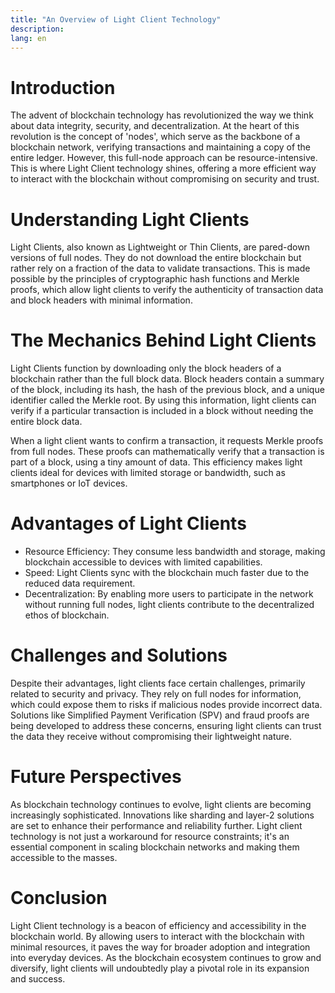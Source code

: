 ```yaml
---
title: "An Overview of Light Client Technology"
description: 
lang: en
---
```


# Introduction

The advent of blockchain technology has revolutionized the way we think about data integrity, security, and decentralization. At the heart of this revolution is the concept of 'nodes', which serve as the backbone of a blockchain network, verifying transactions and maintaining a copy of the entire ledger. However, this full-node approach can be resource-intensive. This is where Light Client technology shines, offering a more efficient way to interact with the blockchain without compromising on security and trust.


# Understanding Light Clients

Light Clients, also known as Lightweight or Thin Clients, are pared-down versions of full nodes. They do not download the entire blockchain but rather rely on a fraction of the data to validate transactions. This is made possible by the principles of cryptographic hash functions and Merkle proofs, which allow light clients to verify the authenticity of transaction data and block headers with minimal information.


# The Mechanics Behind Light Clients

Light Clients function by downloading only the block headers of a blockchain rather than the full block data. Block headers contain a summary of the block, including its hash, the hash of the previous block, and a unique identifier called the Merkle root. By using this information, light clients can verify if a particular transaction is included in a block without needing the entire block data.

When a light client wants to confirm a transaction, it requests Merkle proofs from full nodes. These proofs can mathematically verify that a transaction is part of a block, using a tiny amount of data. This efficiency makes light clients ideal for devices with limited storage or bandwidth, such as smartphones or IoT devices.


# Advantages of Light Clients



* Resource Efficiency: They consume less bandwidth and storage, making blockchain accessible to devices with limited capabilities.
* Speed: Light Clients sync with the blockchain much faster due to the reduced data requirement.
* Decentralization: By enabling more users to participate in the network without running full nodes, light clients contribute to the decentralized ethos of blockchain.


# Challenges and Solutions

Despite their advantages, light clients face certain challenges, primarily related to security and privacy. They rely on full nodes for information, which could expose them to risks if malicious nodes provide incorrect data. Solutions like Simplified Payment Verification (SPV) and fraud proofs are being developed to address these concerns, ensuring light clients can trust the data they receive without compromising their lightweight nature.


# Future Perspectives

As blockchain technology continues to evolve, light clients are becoming increasingly sophisticated. Innovations like sharding and layer-2 solutions are set to enhance their performance and reliability further. Light client technology is not just a workaround for resource constraints; it's an essential component in scaling blockchain networks and making them accessible to the masses.


# Conclusion

Light Client technology is a beacon of efficiency and accessibility in the blockchain world. By allowing users to interact with the blockchain with minimal resources, it paves the way for broader adoption and integration into everyday devices. As the blockchain ecosystem continues to grow and diversify, light clients will undoubtedly play a pivotal role in its expansion and success.
